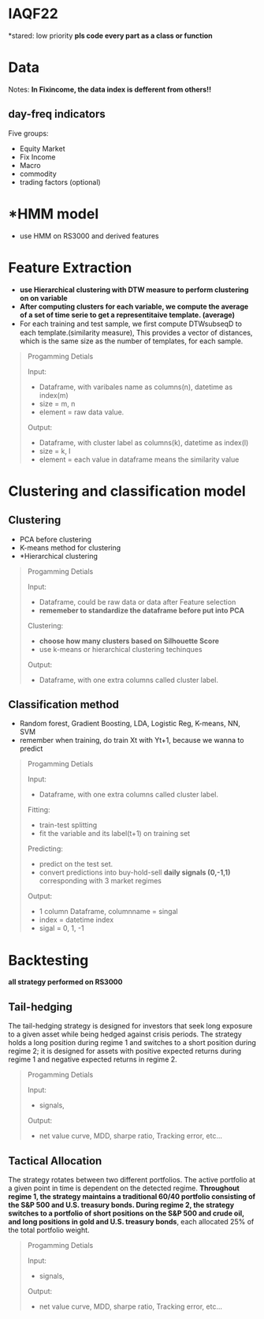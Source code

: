 # IAQF22
*stared: low priority
**pls code every part as a class or function**

# Data
Notes: 
**In Fixincome, the data index is defferent from others!!**
## day-freq indicators
Five groups:
- Equity Market
- Fix Income
- Macro
- commodity
- trading factors (optional)

# *HMM model
- use HMM on RS3000 and derived features

# Feature Extraction
- **use Hierarchical clustering with DTW measure to perform clustering on on variable**
- **After computing clusters for each variable, we compute the average of a set of time serie to get a representitaive template. (average)**
- For each training and test sample, we ﬁrst compute DTWsubseqD to each template.(similarity measure), This provides a vector of distances, which is the same size as the number of templates, for each sample.

> Progamming Detials
> 
> Input: 
> - Dataframe, with varibales name as columns(n), datetime as index(m)
> - size = m, n
> - element = raw data value.
> 
> Output:
> - Dataframe, with cluster label as columns(k), datetime as index(l)
> - size = k, l
> - element = each value in dataframe means the similarity value


# Clustering and classification model
## Clustering
- PCA before clustering
- K-means method for clustering
- *Hierarchical clustering

> Progamming Detials
> 
> Input: 
> - Dataframe, could be raw data or data after Feature selection
> - **rememeber to standardize the dataframe before put into PCA**
>
> Clustering:
> - **choose how many clusters based on Silhouette Score**
> - use k-means or hierarchical clustering techinques
> 
> Output:
> - Dataframe, with one extra columns called cluster label.



## Classification method
- Random forest, Gradient Boosting, LDA, Logistic Reg, K-means, NN, SVM
- remember when training, do train Xt with Yt+1, because we wanna to predict
> Progamming Detials
> 
> Input: 
> - Dataframe, with one extra columns called cluster label.
> 
> Fitting:
> - train-test splitting
> - fit the variable and its label(t+1) on training set
> 
> Predicting:
> - predict on the test set.
> - convert predictions into buy-hold-sell **daily signals (0,-1,1)** corresponding with 3 market regimes
> 
> 
> Output:
> - 1 column Dataframe, columnname = singal
> - index = datetime index
> - sigal = 0, 1, -1

# Backtesting
**all strategy performed on RS3000**
## Tail-hedging
The tail-hedging strategy is designed for investors that seek long exposure to a given asset while being hedged against crisis periods. The strategy holds a long position during regime 1 and switches to a short position during regime 2; it is designed for assets with positive expected returns during regime 1 and negative expected returns in regime 2.
> Progamming Detials
> 
> Input: 
> - signals,
> 
> Output:
> - net value curve, MDD, sharpe ratio, Tracking error, etc...

## Tactical Allocation
The strategy rotates between two different portfolios. The active portfolio at a given point in time is dependent on the detected regime. **Throughout regime 1, the strategy maintains a traditional 60/40 portfolio consisting of the S&P 500 and U.S. treasury bonds. During regime 2, the strategy switches to a portfolio of short positions on the S&P 500 and crude oil, and long positions in gold and U.S. treasury bonds**, each allocated 25% of the total portfolio weight.
> Progamming Detials
> 
> Input: 
> - signals,
> 
> Output:
> - net value curve, MDD, sharpe ratio, Tracking error, etc...
